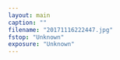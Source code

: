 ```yaml
---
layout: main
caption: ""
filename: "20171116222447.jpg"
fstop: "Unknown"
exposure: "Unknown"
---
```

